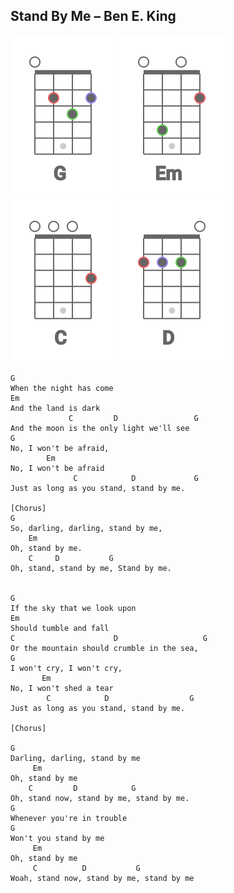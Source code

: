## Stand By Me – Ben E. King

![G](https://raw.githubusercontent.com/Capevace/ukulele-chords/main/svgs/G.svg) ![Em](https://raw.githubusercontent.com/Capevace/ukulele-chords/main/svgs/Em.svg) ![C](https://raw.githubusercontent.com/Capevace/ukulele-chords/main/svgs/C.svg) ![D](https://raw.githubusercontent.com/Capevace/ukulele-chords/main/svgs/D.svg) 

````
G
When the night has come
Em
And the land is dark
             C         D                 G
And the moon is the only light we'll see
G
No, I won't be afraid,
        Em
No, I won't be afraid
              C            D             G
Just as long as you stand, stand by me.

[Chorus]
G
So, darling, darling, stand by me,
    Em
Oh, stand by me.
    C     D           G
Oh, stand, stand by me, Stand by me.


G
If the sky that we look upon
Em
Should tumble and fall
C                      D                   G
Or the mountain should crumble in the sea,
G
I won't cry, I won't cry,
       Em
No, I won't shed a tear
        C            D                  G
Just as long as you stand, stand by me.

[Chorus]

G
Darling, darling, stand by me
     Em
Oh, stand by me
    C         D            G
Oh, stand now, stand by me, stand by me.
G
Whenever you're in trouble
G
Won't you stand by me
     Em
Oh, stand by me
     C          D           G
Woah, stand now, stand by me, stand by me

````

